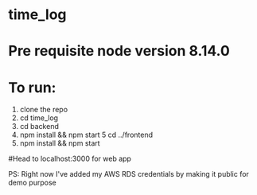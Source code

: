 # time_log
# Pre requisite node version 8.14.0

# To run:

1. clone the repo
2. cd time_log
3. cd backend
4. npm install && npm start
5 cd ../frontend
6. npm install && npm start

#Head to localhost:3000 for web app




PS: Right now I've added my AWS RDS credentials by making it public for demo purpose
